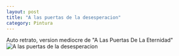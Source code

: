 ```yaml
---
layout: post
title: "A las puertas de la desesperacion"
category: Pintura
---
```

Auto retrato, version mediocre de "A Las Puertas De La Eternidad"
![A las puertas de la desesperacion](/images/up/post/alpdld.jpeg)